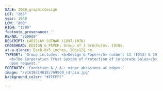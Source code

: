 ```yaml
---
SALE: 2568_graphicdesign
LOT: "265"
year: 1940
LOW: "800"
HIGH: "1200"
footnote_provenance: ''
REFNO: "769969"
DESCRIPT: LADISLAV SUTNAR (1897-1976)
CROSSHEAD: DESIGN & PAPER. Group of 3 brochures. 1940s.
at-a-glance: Each 8x5 inches, 20¼x12¾ cm.
TYPESET: 'Group includes: <b>Design & Paper</b> numbers 13 (1943) & 19 (1945), and
  <b>The Corporation Trust System of Protection of Corporate Sales</b>. Images available
  upon request.'
FOOTNOTE: 'Condition A / A-: minor abrasions at edges.'
image: "/v1619214818/769969_rdrpia.jpg"
background_color: "#FFFFFF"

---
```

